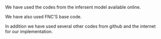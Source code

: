 We have used the codes from the infersent model available online.

We have also used FNC'S base code.

In addition we have used several other codes from github and the internet for our implementation.
